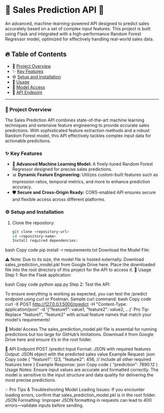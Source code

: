 # 🚀 Sales Prediction API 🚀

An advanced, machine-learning-powered API designed to predict sales accurately based on a set of complex input features. This project is built using Flask and integrated with a high-performance Random Forest Regressor model, optimized for effectively handling real-world sales data.

## 🔥 Table of Contents
- 🌟 [Project Overview](#project-overview)
- ✨ [Key Features](#key-features)
- ⚙️ [Setup and Installation](#setup-and-installation)
- 🚀 [Usage](#usage)
- 📂 [Model Access](#model-access)
- 🔗 [API Endpoint](#api-endpoint)

---

### 🌟 Project Overview
The Sales Prediction API combines state-of-the-art machine learning techniques and extensive feature engineering to provide accurate sales predictions. With sophisticated feature extraction methods and a robust Random Forest model, this API effectively tackles complex input data for actionable predictions.

### ✨ Key Features
- 🚀 **Advanced Machine Learning Model:** A finely-tuned Random Forest Regressor designed for precise sales predictions.
- 📊 **Dynamic Feature Engineering:** Utilizes custom-built features such as impression ratios, temporal metrics, and more to enhance prediction accuracy.
- 🛡️ **Secure and Cross-Origin Ready:** CORS-enabled API ensures secure and flexible access across different platforms.

### ⚙️ Setup and Installation
1. Clone the repository:
   ```bash
   git clone <repository-url>
   cd <repository-name>
   Install required dependencies:

bash
Copy code
pip install -r requirements.txt
Download the Model File:

⚠️ Note: Due to its size, the model file is hosted externally.
Download sales_prediction_model.pkl from Google Drive here.
Place the downloaded file into the root directory of this project for the API to access it.
🚀 Usage
Step 1: Run the Flask application:

bash
Copy code
python app.py
Step 2: Test the API:

To ensure everything is working as expected, you can test the /predict endpoint using curl or Postman.
Sample curl command:
bash
Copy code
curl -X POST http://127.0.0.1:5000/predict -H "Content-Type: application/json" -d '{"feature1": value1, "feature2": value2, ...}'
Pro Tip: Replace "feature1", "feature2" with actual feature names that match your model's requirements!

📂 Model Access
The sales_prediction_model.pkl file is essential for running predictions but too large for GitHub’s limitations. Download it from Google Drive here and ensure it’s in the root folder.

🔗 API Endpoint
POST /predict
Input Format: JSON with required features
Output: JSON object with the predicted sales value
Example Request:
json
Copy code
{
  "feature1": 123,
  "feature2": 456,
  // Include all other required features here
}
Example Response:
json
Copy code
{
  "prediction": 7890.12
}
Usage Notes: Ensure input values are accurate and formatted correctly. The model is sensitive to the input structure and data quality for delivering the most precise predictions.

💡 Pro Tips & Troubleshooting
Model Loading Issues: If you encounter loading errors, confirm that sales_prediction_model.pkl is in the root folder.
JSON Formatting: Improper JSON formatting in requests can lead to 400 errors—validate inputs before sending.

